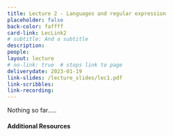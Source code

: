 ```yaml
---
title: Lecture 2 - Languages and regular expression
placeholder: false
back-color: faffff
card-link: LecLink2
# subtitle: And a subtitle
description:
people:
layout: lecture
# no-link: true  # stops link to page 
deliverydate: 2023-01-19
link-slides: /lecture_slides/lec1.pdf
link-scribbles:
link-recording:
---
```


Nothing so far.....

<h4>Additional Resources</h4>








